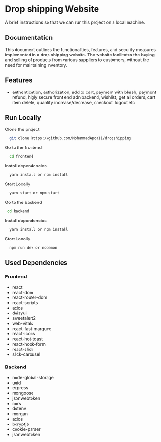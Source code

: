 # Drop shipping Website

A brief instructions so that we can run this project on a local machine.

## Documentation

This document outlines the functionalities, features, and security measures implemented in a
drop shipping website. The website facilitates the buying and selling of products from various
suppliers to customers, without the need for maintaining inventory.

## Features

- authentication, authorization, add to cart, payment with bkash, payment refund, higly secure front end adn backend, wishlist, get all orders, cart item delete, quantity increase/decrease, checkout, logout etc

## Run Locally

Clone the project

```bash
  git clone https://github.com/MohammadApon11/dropshipping
```

Go to the frontend

```bash
  cd frontend
```

Install dependencies

```bash
  yarn install or npm install
```

Start Locally

```bash
  yarn start or npm start
```

Go to the backend

```bash
 cd backend
```

Install dependencies

```bash
  yarn install or npm install
```

Start Locally

```bash
  npm run dev or nodemon
```

## Used Dependencies

### Frontend

- react
- react-dom
- react-router-dom
- react-scripts
- axios
- daisyui
- sweetalert2
- web-vitals
- react-fast-marquee
- react-icons
- react-hot-toast
- react-hook-form
- react-slick
- slick-carousel

### Backend

- node-global-storage
- uuid
- express
- mongoose
- jsonwebtoken
- cors
- dotenv
- morgan
- axios
- bcryptjs
- cookie-parser
- jsonwebtoken

